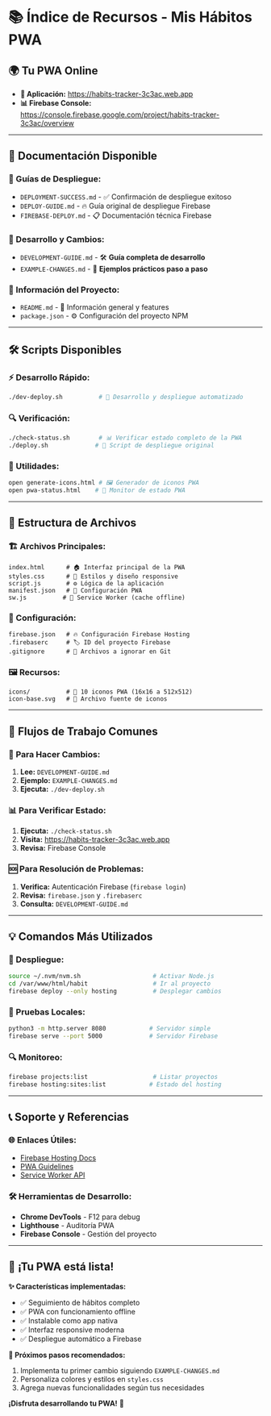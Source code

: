 # 📚 Índice de Recursos - Mis Hábitos PWA

## 🌍 **Tu PWA Online**

- **🔗 Aplicación:** https://habits-tracker-3c3ac.web.app
- **📊 Firebase Console:** https://console.firebase.google.com/project/habits-tracker-3c3ac/overview

---

## 📖 **Documentación Disponible**

### **🚀 Guías de Despliegue:**

- `DEPLOYMENT-SUCCESS.md` - ✅ Confirmación de despliegue exitoso
- `DEPLOY-GUIDE.md` - 🔥 Guía original de despliegue Firebase
- `FIREBASE-DEPLOY.md` - 📋 Documentación técnica Firebase

### **🔄 Desarrollo y Cambios:**

- `DEVELOPMENT-GUIDE.md` - 🛠️ **Guía completa de desarrollo**
- `EXAMPLE-CHANGES.md` - 🎯 **Ejemplos prácticos paso a paso**

### **📱 Información del Proyecto:**

- `README.md` - 📖 Información general y features
- `package.json` - ⚙️ Configuración del proyecto NPM

---

## 🛠️ **Scripts Disponibles**

### **⚡ Desarrollo Rápido:**

```bash
./dev-deploy.sh          # 🔄 Desarrollo y despliegue automatizado
```

### **🔍 Verificación:**

```bash
./check-status.sh        # 📊 Verificar estado completo de la PWA
./deploy.sh             # 🚀 Script de despliegue original
```

### **🎨 Utilidades:**

```bash
open generate-icons.html # 🖼️ Generador de iconos PWA
open pwa-status.html    # 📱 Monitor de estado PWA
```

---

## 📁 **Estructura de Archivos**

### **🏗️ Archivos Principales:**

```
index.html      # 🏠 Interfaz principal de la PWA
styles.css      # 🎨 Estilos y diseño responsive
script.js       # ⚙️ Lógica de la aplicación
manifest.json   # 📱 Configuración PWA
sw.js          # 🔄 Service Worker (cache offline)
```

### **🔧 Configuración:**

```
firebase.json   # 🔥 Configuración Firebase Hosting
.firebaserc     # 🏷️ ID del proyecto Firebase
.gitignore      # 📝 Archivos a ignorar en Git
```

### **🖼️ Recursos:**

```
icons/          # 📱 10 iconos PWA (16x16 a 512x512)
icon-base.svg   # 🎨 Archivo fuente de iconos
```

---

## 🎯 **Flujos de Trabajo Comunes**

### **🔄 Para Hacer Cambios:**

1. **Lee:** `DEVELOPMENT-GUIDE.md`
2. **Ejemplo:** `EXAMPLE-CHANGES.md`
3. **Ejecuta:** `./dev-deploy.sh`

### **📊 Para Verificar Estado:**

1. **Ejecuta:** `./check-status.sh`
2. **Visita:** https://habits-tracker-3c3ac.web.app
3. **Revisa:** Firebase Console

### **🆘 Para Resolución de Problemas:**

1. **Verifica:** Autenticación Firebase (`firebase login`)
2. **Revisa:** `firebase.json` y `.firebaserc`
3. **Consulta:** `DEVELOPMENT-GUIDE.md`

---

## 💡 **Comandos Más Utilizados**

### **🚀 Despliegue:**

```bash
source ~/.nvm/nvm.sh                    # Activar Node.js
cd /var/www/html/habit                  # Ir al proyecto
firebase deploy --only hosting          # Desplegar cambios
```

### **🧪 Pruebas Locales:**

```bash
python3 -m http.server 8080            # Servidor simple
firebase serve --port 5000             # Servidor Firebase
```

### **🔍 Monitoreo:**

```bash
firebase projects:list                  # Listar proyectos
firebase hosting:sites:list            # Estado del hosting
```

---

## 📞 **Soporte y Referencias**

### **🌐 Enlaces Útiles:**

- [Firebase Hosting Docs](https://firebase.google.com/docs/hosting)
- [PWA Guidelines](https://web.dev/progressive-web-apps/)
- [Service Worker API](https://developer.mozilla.org/en-US/docs/Web/API/Service_Worker_API)

### **🛠️ Herramientas de Desarrollo:**

- **Chrome DevTools** - F12 para debug
- **Lighthouse** - Auditoría PWA
- **Firebase Console** - Gestión del proyecto

---

## 🎉 **¡Tu PWA está lista!**

**✨ Características implementadas:**

- ✅ Seguimiento de hábitos completo
- ✅ PWA con funcionamiento offline
- ✅ Instalable como app nativa
- ✅ Interfaz responsive moderna
- ✅ Despliegue automático a Firebase

**🚀 Próximos pasos recomendados:**

1. Implementa tu primer cambio siguiendo `EXAMPLE-CHANGES.md`
2. Personaliza colores y estilos en `styles.css`
3. Agrega nuevas funcionalidades según tus necesidades

**¡Disfruta desarrollando tu PWA!** 🎯
